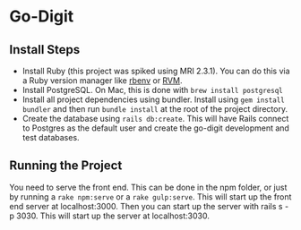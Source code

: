 # Go-Digit

## Install Steps

- Install Ruby (this project was spiked using MRI 2.3.1). You can do this via a Ruby version manager like [rbenv](https://github.com/rbenv/rbenv) or [RVM](https://rvm.io/).
- Install PostgreSQL. On Mac, this is done with `brew install postgresql`
- Install all project dependencies using bundler. Install using `gem install bundler` and then run `bundle install` at the root of the project directory.
- Create the database using `rails db:create`. This will have Rails connect to Postgres as the default user and create the go-digit development and test databases.

## Running the Project

You need to serve the front end. This can be done in the npm folder, or just by running a `rake npm:serve` or a `rake gulp:serve`. This will start up the front end server at localhost:3000.
Then you can start up the server with rails s -p 3030. This will start up the server at localhost:3030.
